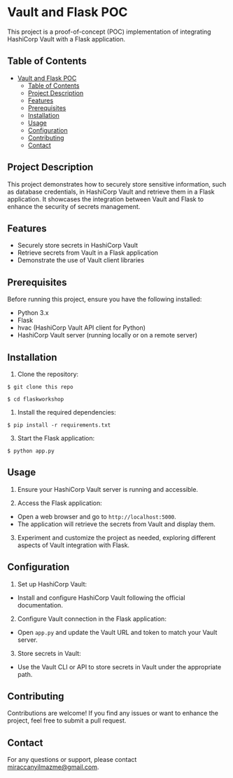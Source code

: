 # Vault and Flask POC

This project is a proof-of-concept (POC) implementation of integrating HashiCorp Vault with a Flask application.

## Table of Contents

- [Vault and Flask POC](#vault-and-flask-poc)
  - [Table of Contents](#table-of-contents)
  - [Project Description](#project-description)
  - [Features](#features)
  - [Prerequisites](#prerequisites)
  - [Installation](#installation)
  - [Usage](#usage)
  - [Configuration](#configuration)
  - [Contributing](#contributing)
  - [Contact](#contact)

## Project Description

This project demonstrates how to securely store sensitive information, such as database credentials, in HashiCorp Vault and retrieve them in a Flask application. It showcases the integration between Vault and Flask to enhance the security of secrets management.

## Features

- Securely store secrets in HashiCorp Vault
- Retrieve secrets from Vault in a Flask application
- Demonstrate the use of Vault client libraries

## Prerequisites

Before running this project, ensure you have the following installed:

- Python 3.x
- Flask
- hvac (HashiCorp Vault API client for Python)
- HashiCorp Vault server (running locally or on a remote server)

## Installation

1. Clone the repository:
```
$ git clone this repo

$ cd flaskworkshop
```
1. Install the required dependencies:

```
$ pip install -r requirements.txt
```
3. Start the Flask application:
```
$ python app.py
```


## Usage

1. Ensure your HashiCorp Vault server is running and accessible.

2. Access the Flask application:
- Open a web browser and go to `http://localhost:5000`.
- The application will retrieve the secrets from Vault and display them.

3. Experiment and customize the project as needed, exploring different aspects of Vault integration with Flask.

## Configuration

1. Set up HashiCorp Vault:
- Install and configure HashiCorp Vault following the official documentation.

2. Configure Vault connection in the Flask application:
- Open `app.py` and update the Vault URL and token to match your Vault server.

3. Store secrets in Vault:
- Use the Vault CLI or API to store secrets in Vault under the appropriate path.

## Contributing

Contributions are welcome! If you find any issues or want to enhance the project, feel free to submit a pull request.

## Contact

For any questions or support, please contact [miraccanyilmazme@gmail.com](mailto:miraccanyilmazme@gmail.com).

